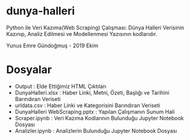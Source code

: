 # dunya-halleri

Python ile Veri Kazıma(Web Scraping) Çalışması: Dünya Halleri Verisinin Kazınıp, Analiz Edilmesi ve Modellenmesi Yazısının kodlarıdır. 

Yunus Emre Gündoğmuş - 2019 Ekim


# Dosyalar
- Output : Elde Ettiğimiz HTML Çıktıları
- DunyaHalleri.xlsx : Haber Linki, Metni, Özeti, Başlığı ve Tarihini Barındıran Veriseti
- urldata.csv : Haber Linki ve Kategorisini Barındıran Veriseti
- DunyaHalleri WebScraping.pptx : Yapılan Çalışmanın Sunum Hali 
- Scraper.ipynb : Veri Kazıma Kodlarının Bulunduğu Jupyter Notebook Dosyası
- Analizler.ipynb : Analizlerin Bulunduğu Jupyter Notebook Dosyası
